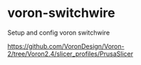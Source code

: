 # voron-switchwire
Setup and config voron switchwire

https://github.com/VoronDesign/Voron-2/tree/Voron2.4/slicer_profiles/PrusaSlicer

